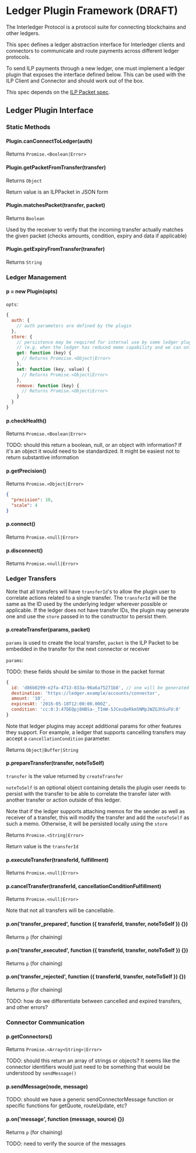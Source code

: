 # Ledger Plugin Framework (DRAFT)

The Interledger Protocol is a protocol suite for connecting blockchains and other ledgers.

This spec defines a ledger abstraction interface for Interledger clients and connectors to communicate and route payments across different ledger protocols.

To send ILP payments through a new ledger, one must implement a ledger plugin that exposes the interface defined below. This can be used with the ILP Client and Connector and should work out of the box.

This spec depends on the [ILP Packet spec](./ilp_packet.md).

## Ledger Plugin Interface




### Static Methods

#### Plugin.canConnectToLedger(auth)

Returns `Promise.<Boolean|Error>`

#### Plugin.getPacketFromTransfer(transfer)

Returns `Object`

Return value is an ILPPacket in JSON form

#### Plugin.matchesPacket(transfer, packet)

Returns `Boolean`

Used by the receiver to verify that the incoming transfer actually matches the given packet (checks amounts, condition, expiry and data if applicable)

#### Plugin.getExpiryFromTransfer(transfer)

Returns `String`




### Ledger Management

#### p = new Plugin(opts)

`opts`:
```js
{
  auth: {
    // auth parameters are defined by the plugin
  },
  store: {
    // persistence may be required for internal use by some ledger plugins
    // (e.g. when the ledger has reduced memo capability and we can only put an ID in the memo)
    get: function (key) {
      // Returns Promsise.<Object|Error>
    },
    set: function (key, value) {
      // Returns Promise.<Object|Error>
    },
    remove: function (key) {
      // Returns Promise.<Object|Error>
    }
  }
}
```

#### p.checkHealth()

Returns `Promise.<Boolean|Error>`

TODO: should this return a boolean, null, or an object with information? If it's an object it would need to be standardized. It might be easiest not to return substantive information

#### p.getPrecision()

Returns `Promise.<Object|Error>`

```json
{
  "precision": 10,
  "scale": 4
}
```

#### p.connect()

Returns `Promise.<null|Error>`

#### p.disconnect()

Returns `Promise.<null|Error>`




### Ledger Transfers

Note that all transfers will have `transferId`'s to allow the plugin user to correlate actions related to a single transfer. The `transferId` will be the same as the ID used by the underlying ledger wherever possible or applicable. If the ledger does not have transfer IDs, the plugin may generate one and use the `store` passed in to the constructor to persist them.

#### p.createTransfer(params, packet)

`params` is used to create the local transfer, `packet` is the ILP Packet to be embedded in the transfer for the next connector or receiver

`params`:

TODO: these fields should be similar to those in the packet format

```js
{
  id: 'd86b0299-e2fa-4713-833a-96a6a75271b8', // one will be generated if it is not provided
  destination: 'https://ledger.example/accounts/connector',
  amount: '10',
  expiresAt: '2016-05-18T12:00:00.000Z',
  condition: 'cc:0:3:47DEQpj8HBSa-_TImW-5JCeuQeRkm5NMpJWZG3hSuFU:0'
}
```

Note that ledger plugins may accept additional params for other features they support. For example, a ledger that supports cancelling transfers may accept a `cancellationCondition` parameter.

Returns `Object|Buffer|String`

#### p.prepareTransfer(transfer, noteToSelf)

`transfer` is the value returned by `createTransfer`

`noteToSelf` is an optional object containing details the plugin user needs to persist with the transfer to be able to correlate the transfer later with another transfer or action outside of this ledger.

Note that if the ledger supports attaching memos for the sender as well as receiver of a transfer, this will modify the transfer and add the `noteToSelf` as such a memo. Otherwise, it will be persisted locally using the `store`

Returns `Promise.<String|Error>`

Return value is the `transferId`

#### p.executeTransfer(transferId, fulfillment)

Returns `Promise.<null|Error>`

#### p.cancelTransfer(transferId, cancellationConditionFulfillment)

Returns `Promise.<null|Error>`

Note that not all transfers will be cancellable.

#### p.on('transfer_prepared', function ({ transferId, transfer, noteToSelf }) {})

Returns `p` (for chaining)

#### p.on('transfer_executed', function ({ transferId, transfer, noteToSelf }) {})

Returns `p` (for chaining)

#### p.on('transfer_rejected', function ({ transferId, transfer, noteToSelf }) {})

Returns `p` (for chaining)

TODO: how do we differentiate between cancelled and expired transfers, and other errors?




### Connector Communication

#### p.getConnectors()

Returns `Promise.<Array<String>|Error>`

TODO: should this return an array of strings or objects? It seems like the connector identifiers would just need to be something that would be understood by `sendMessage()`

#### p.sendMessage(node, message)

TODO: should we have a generic sendConnectorMessage function or specific functions for getQuote, routeUpdate, etc?

#### p.on('message', function (message, source) {})

Returns `p` (for chaining)

TODO: need to verify the source of the messages
